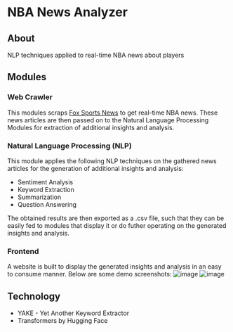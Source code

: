 # NBA News Analyzer
## About
NLP techniques applied to real-time NBA news about players

## Modules
### Web Crawler
This modules scraps [Fox Sports News](https://www.foxsports.com/nba/player-news) to get real-time NBA news. These news articles are then passed on to the Natural Language Processing Modules for extraction of additional insights and analysis.

### Natural Language Processing (NLP)
This module applies the following NLP techniques on the gathered news articles for the generation of additional insights and analysis:
- Sentiment Analysis
- Keyword Extraction
- Summarization
- Question Answering
     
The obtained results are then exported as a .csv file, such that they can be easily fed to modules that display it or do futher operating on the generated insights and analysis.

### Frontend
A website is built to display the generated insights and analysis in an easy to consume manner. Below are some demo screenshots:
![image](https://github.com/yash-seth/NBA-news-analyzer/assets/71393551/ff7b9d75-5b25-4443-a73a-29cefe99f720)
![image](https://github.com/yash-seth/NBA-news-analyzer/assets/71393551/23253494-51b8-47f1-8c27-3fbd3f1ed007)

## Technology
- YAKE - Yet Another Keyword Extractor
- Transformers by Hugging Face

